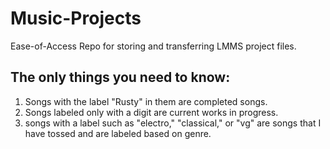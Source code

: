 # Music-Projects
Ease-of-Access Repo for storing and transferring LMMS project files.

The only things you need to know:
-----------------------------------
1. Songs with the label "Rusty" in them are completed songs.
2. Songs labeled only with a digit are current works in progress.
3. songs with a label such as "electro," "classical," or "vg" 
   are songs that I have tossed and are labeled based on genre.
